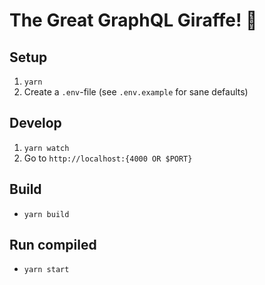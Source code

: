 # The Great GraphQL Giraffe! 🦒

## Setup

1. `yarn`
2. Create a `.env`-file (see `.env.example` for sane defaults)

## Develop

1. `yarn watch`
2. Go  to `http://localhost:{4000 OR $PORT}`

## Build

- `yarn build`

## Run compiled

- `yarn start`
